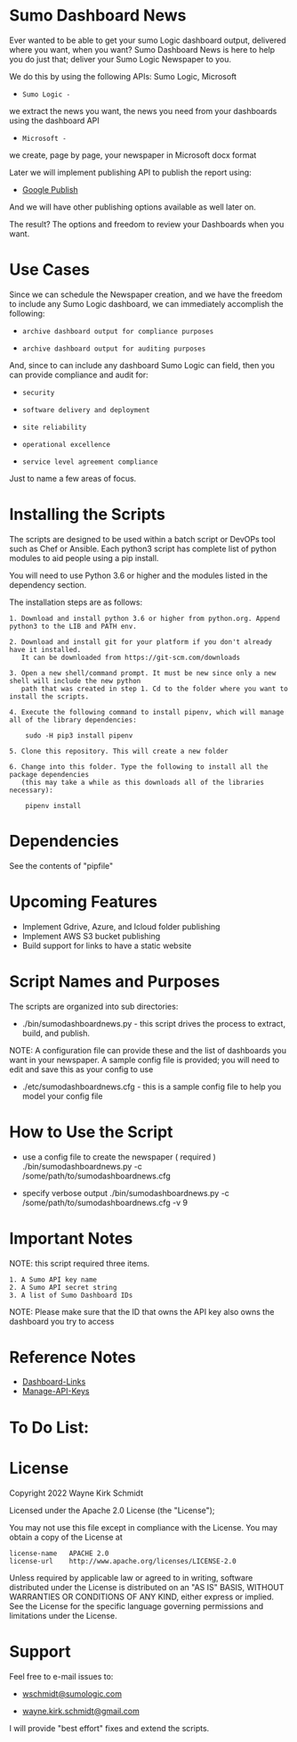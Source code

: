 Sumo Dashboard News
===================

Ever wanted to be able to get your sumo Logic dashboard output, delivered where you want, when you want?
Sumo Dashboard News is here to help you do just that; deliver your Sumo Logic Newspaper to you.

We do this by using the following APIs: Sumo Logic, Microsoft
*     Sumo Logic - 

we extract the news you want, the news you need from your dashboards using the dashboard API

*     Microsoft - 

we create, page by page, your newspaper in Microsoft docx format

Later we will implement publishing API to publish the report using:

*   [Google Publish](https://github.com/wks-sumo-logic/gpublish)

And we will have other publishing options available as well later on.

The result? The options and freedom to review your Dashboards when you want.

Use Cases
=========

Since we can schedule the Newspaper creation, and we have the freedom to include any Sumo Logic dashboard,
we can immediately accomplish the following:

*     archive dashboard output for compliance purposes
*     archive dashboard output for auditing purposes

And, since to can include any dashboard Sumo Logic can field, then you can provide compliance and audit for:

*     security
*     software delivery and deployment
*     site reliability
*     operational excellence
*     service level agreement compliance

Just to name a few areas of focus.

Installing the Scripts
=======================

The scripts are designed to be used within a batch script or DevOPs tool such as Chef or Ansible.
Each python3 script has complete list of python modules to aid people using a pip install.

You will need to use Python 3.6 or higher and the modules listed in the dependency section.  

The installation steps are as follows: 

    1. Download and install python 3.6 or higher from python.org. Append python3 to the LIB and PATH env.

    2. Download and install git for your platform if you don't already have it installed.
       It can be downloaded from https://git-scm.com/downloads
    
    3. Open a new shell/command prompt. It must be new since only a new shell will include the new python 
       path that was created in step 1. Cd to the folder where you want to install the scripts.
    
    4. Execute the following command to install pipenv, which will manage all of the library dependencies:
    
        sudo -H pip3 install pipenv 
 
    5. Clone this repository. This will create a new folder
    
    6. Change into this folder. Type the following to install all the package dependencies 
       (this may take a while as this downloads all of the libraries necessary):

        pipenv install
        
Dependencies
============

See the contents of "pipfile"

Upcoming Features
=================

* Implement Gdrive, Azure, and Icloud folder publishing
* Implement AWS S3 bucket publishing
* Build support for links to have a static website

Script Names and Purposes
=========================

The scripts are organized into sub directories:

*   ./bin/sumodashboardnews.py - this script drives the process to extract, build, and publish.

NOTE: A configuration file can provide these and the list of dashboards you want in your newspaper.
      A sample config file is provided; you will need to edit and save this as your config to use

*   ./etc/sumodashboardnews.cfg - this is a sample config file to help you model your config file

How to Use the Script
=====================

*   use a config file to create the newspaper ( required ) 
    ./bin/sumodashboardnews.py -c /some/path/to/sumodashboardnews.cfg

*   specify verbose output
    ./bin/sumodashboardnews.py -c /some/path/to/sumodashboardnews.cfg -v 9

Important Notes
===============

NOTE: this script required three items. 

    1. A Sumo API key name
    2. A Sumo API secret string 
    3. A list of Sumo Dashboard IDs

NOTE: Please make sure that the ID that owns the API key also owns the dashboard you try to access

Reference Notes
===============

*   [Dashboard-Links](https://help.sumologic.com/Visualizations-and-Alerts/Dashboards/Get-Started-with-Dashboards-and-Panels/Add-a-Dashboard-Link)
*   [Manage-API-Keys](https://help.sumologic.com/Manage/Security/Access-Keys)

To Do List:
===========

License
=======

Copyright 2022 Wayne Kirk Schmidt

Licensed under the Apache 2.0 License (the "License");

You may not use this file except in compliance with the License.
You may obtain a copy of the License at

    license-name   APACHE 2.0
    license-url    http://www.apache.org/licenses/LICENSE-2.0

Unless required by applicable law or agreed to in writing, software
distributed under the License is distributed on an "AS IS" BASIS,
WITHOUT WARRANTIES OR CONDITIONS OF ANY KIND, either express or implied.
See the License for the specific language governing permissions and
limitations under the License.

Support
=======

Feel free to e-mail issues to: 

- wschmidt@sumologic.com

- wayne.kirk.schmidt@gmail.com

I will provide "best effort" fixes and extend the scripts.
